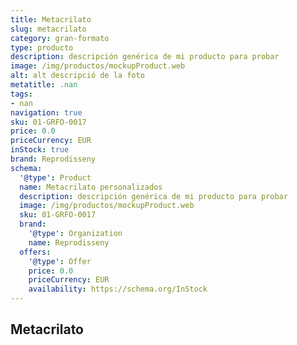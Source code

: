 ```yaml
---
title: Metacrilato
slug: metacrilato
category: gran-formato
type: producto
description: descripción genérica de mi producto para probar
image: /img/productos/mockupProduct.web
alt: alt descripció de la foto
metatitle: .nan
tags:
- nan
navigation: true
sku: 01-GRFO-0017
price: 0.0
priceCurrency: EUR
inStock: true
brand: Reprodisseny
schema:
  '@type': Product
  name: Metacrilato personalizados
  description: descripción genérica de mi producto para probar
  image: /img/productos/mockupProduct.web
  sku: 01-GRFO-0017
  brand:
    '@type': Organization
    name: Reprodisseny
  offers:
    '@type': Offer
    price: 0.0
    priceCurrency: EUR
    availability: https://schema.org/InStock
---
```


## Metacrilato

